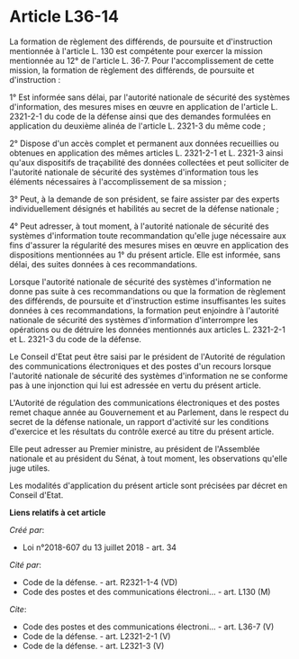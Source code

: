 # Article L36-14

La formation de règlement des différends, de poursuite et d'instruction mentionnée à l'article L. 130 est compétente pour
exercer la mission mentionnée au 12° de l'article L. 36-7. Pour l'accomplissement de cette mission, la formation de règlement
des différends, de poursuite et d'instruction : 

1° Est informée sans délai, par l'autorité nationale de sécurité des systèmes d'information, des mesures mises en œuvre en
application de l'article L. 2321-2-1 du code de la défense ainsi que des demandes formulées en application du deuxième alinéa
de l'article L. 2321-3 du même code ; 

2° Dispose d'un accès complet et permanent aux données recueillies ou obtenues en application des mêmes articles L. 2321-2-1
et L. 2321-3 ainsi qu'aux dispositifs de traçabilité des données collectées et peut solliciter de l'autorité nationale de
sécurité des systèmes d'information tous les éléments nécessaires à l'accomplissement de sa mission ; 

3° Peut, à la demande de son président, se faire assister par des experts individuellement désignés et habilités au secret de
la défense nationale ; 

4° Peut adresser, à tout moment, à l'autorité nationale de sécurité des systèmes d'information toute recommandation qu'elle
juge nécessaire aux fins d'assurer la régularité des mesures mises en œuvre en application des dispositions mentionnées au 1°
du présent article. Elle est informée, sans délai, des suites données à ces recommandations. 

Lorsque l'autorité nationale de sécurité des systèmes d'information ne donne pas suite à ces recommandations ou que la
formation de règlement des différends, de poursuite et d'instruction estime insuffisantes les suites données à ces
recommandations, la formation peut enjoindre à l'autorité nationale de sécurité des systèmes d'information d'interrompre les
opérations ou de détruire les données mentionnés aux articles L. 2321-2-1 et L. 2321-3 du code de la défense. 

Le Conseil d'Etat peut être saisi par le président de l'Autorité de régulation des communications électroniques et des postes
d'un recours lorsque l'autorité nationale de sécurité des systèmes d'information ne se conforme pas à une injonction qui lui
est adressée en vertu du présent article. 

L'Autorité de régulation des communications électroniques et des postes remet chaque année au Gouvernement et au Parlement,
dans le respect du secret de la défense nationale, un rapport d'activité sur les conditions d'exercice et les résultats du
contrôle exercé au titre du présent article. 

Elle peut adresser au Premier ministre, au président de l'Assemblée nationale et au président du Sénat, à tout moment, les
observations qu'elle juge utiles. 

Les modalités d'application du présent article sont précisées par décret en Conseil d'Etat.

**Liens relatifs à cet article**

_Créé par_:

  - Loi n°2018-607 du 13 juillet 2018 - art. 34

_Cité par_:

  - Code de la défense. - art. R2321-1-4 (VD)
  - Code des postes et des communications électroni... - art. L130 (M)

_Cite_:

  - Code des postes et des communications électroni... - art. L36-7 (V)
  - Code de la défense. - art. L2321-2-1 (V)
  - Code de la défense. - art. L2321-3 (V)

